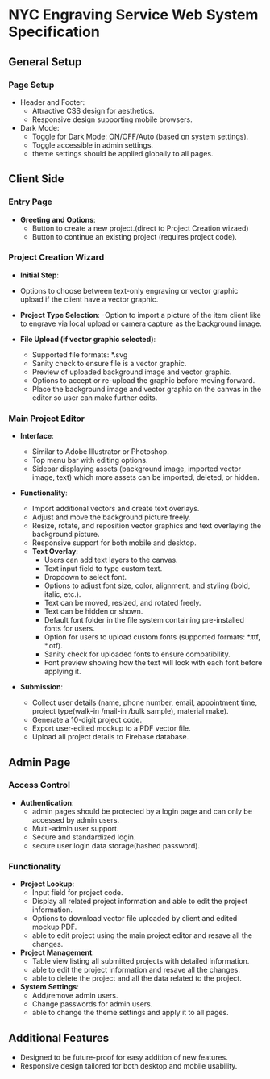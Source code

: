 # NYC Engraving Service Web System Specification

## General Setup

### Page Setup
- Header and Footer:
  - Attractive CSS design for aesthetics.
  - Responsive design supporting mobile browsers.
- Dark Mode:
  - Toggle for Dark Mode: ON/OFF/Auto (based on system settings).
  - Toggle accessible in admin settings.
  - theme settings should be applied globally to all pages.

## Client Side

### Entry Page
- **Greeting and Options**:
  - Button to create a new project.(direct to Project Creation wizaed)
  - Button to continue an existing project (requires project code).

### Project Creation Wizard
- **Initial Step**:
 - Options to choose between text-only engraving or vector graphic upload if the client have a vector graphic.

- **Project Type Selection**:
  -Option to import a picture of the item client like to engrave via local upload or camera capture as the background image.
- **File Upload (if vector graphic selected)**:
  - Supported file formats: *.svg
  - Sanity check to ensure file is a vector graphic.
  - Preview of uploaded background image and vector graphic.
  - Options to accept or re-upload the graphic before moving forward.
  - Place the background image and vector graphic on the canvas in the editor so user can make further edits.

### Main Project Editor
- **Interface**:
  - Similar to Adobe Illustrator or Photoshop.
  - Top menu bar with editing options.
  - Sidebar displaying assets (background image, imported vector image, text) which more assets can be imported, deleted, or hidden.
- **Functionality**:
  - Import additional vectors and create text overlays.
  - Adjust and move the background picture freely.
  - Resize, rotate, and reposition vector graphics and text overlaying the background picture.
  - Responsive support for both mobile and desktop.
  - **Text Overlay**:
    - Users can add text layers to the canvas.
    - Text input field to type custom text.
    - Dropdown to select font.
    - Options to adjust font size, color, alignment, and styling (bold, italic, etc.).
    - Text can be moved, resized, and rotated freely.
    - Text can be hidden or shown.
    - Default font folder in the file system containing pre-installed fonts for users.
    - Option for users to upload custom fonts (supported formats: *.ttf, *.otf).
    - Sanity check for uploaded fonts to ensure compatibility.
    - Font preview showing how the text will look with each font before applying it.

- **Submission**:
  - Collect user details (name, phone number, email, appointment time, project type(walk-in /mail-in /bulk sample), material make).
  - Generate a 10-digit project code.
  - Export user-edited mockup to a PDF vector file.
  - Upload all project details to Firebase database.

## Admin Page

### Access Control
- **Authentication**:
  - admin pages should be protected by a login page and can only be accessed by admin users.
  - Multi-admin user support.
  - Secure and standardized login.
  - secure user login data storage(hashed password).

### Functionality
- **Project Lookup**:
  - Input field for project code.
  - Display all related project information and able to edit the project information.
  - Options to download vector file uploaded by client and edited mockup PDF.
  - able to edit project using the main project editor and resave all the changes.
- **Project Management**:
  - Table view listing all submitted projects with detailed information.
  - able to edit the project information and resave all the changes.
  - able to delete the project and all the data related to the project.
- **System Settings**:
  - Add/remove admin users.
  - Change passwords for admin users.
  - able to change the theme settings and apply it to all pages.
  
## Additional Features
- Designed to be future-proof for easy addition of new features.
- Responsive design tailored for both desktop and mobile usability.


